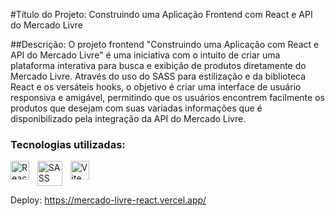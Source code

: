 #Título do Projeto:
Construindo uma Aplicação Frontend com React e API do Mercado Livre

##Descrição:
O projeto frontend "Construindo uma Aplicação com React e API do Mercado Livre" é uma iniciativa com o intuito de criar uma plataforma interativa para busca e exibição de produtos diretamente do Mercado Livre. Através do uso  do SASS para estilização e da biblioteca React e os versáteis hooks, o objetivo é criar uma interface de usuário responsiva e amigável, permitindo que os usuários encontrem facilmente os produtos que desejam com suas variadas informações que é disponibilizado pela integração da API do Mercado Livre.

<div>
    <h3>Tecnologias utilizadas:</h3>
    <div style="display: flex; gap:.8rem">
        <img src="https://cdn.jsdelivr.net/gh/devicons/devicon/icons/react/react-original.svg" width="30" height="30" alt="React"/>
        <img src="https://cdn.jsdelivr.net/gh/devicons/devicon/icons/sass/sass-original.svg" width="40" height="40" alt="SASS"/>
        <img src="https://logospng.org/download/vite-js/vite-js-4096-logo.png" width="30" height="30" alt="Vite"/> 
    </div>
</div>

Deploy: https://mercado-livre-react.vercel.app/
